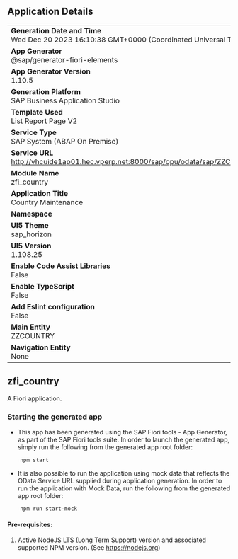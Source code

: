 ## Application Details
|               |
| ------------- |
|**Generation Date and Time**<br>Wed Dec 20 2023 16:10:38 GMT+0000 (Coordinated Universal Time)|
|**App Generator**<br>@sap/generator-fiori-elements|
|**App Generator Version**<br>1.10.5|
|**Generation Platform**<br>SAP Business Application Studio|
|**Template Used**<br>List Report Page V2|
|**Service Type**<br>SAP System (ABAP On Premise)|
|**Service URL**<br>http://vhcuide1ap01.hec.vperp.net:8000/sap/opu/odata/sap/ZZCOUNTRY_CDS
|**Module Name**<br>zfi_country|
|**Application Title**<br>Country Maintenance|
|**Namespace**<br>|
|**UI5 Theme**<br>sap_horizon|
|**UI5 Version**<br>1.108.25|
|**Enable Code Assist Libraries**<br>False|
|**Enable TypeScript**<br>False|
|**Add Eslint configuration**<br>False|
|**Main Entity**<br>ZZCOUNTRY|
|**Navigation Entity**<br>None|

## zfi_country

A Fiori application.

### Starting the generated app

-   This app has been generated using the SAP Fiori tools - App Generator, as part of the SAP Fiori tools suite.  In order to launch the generated app, simply run the following from the generated app root folder:

```
    npm start
```

- It is also possible to run the application using mock data that reflects the OData Service URL supplied during application generation.  In order to run the application with Mock Data, run the following from the generated app root folder:

```
    npm run start-mock
```

#### Pre-requisites:

1. Active NodeJS LTS (Long Term Support) version and associated supported NPM version.  (See https://nodejs.org)



